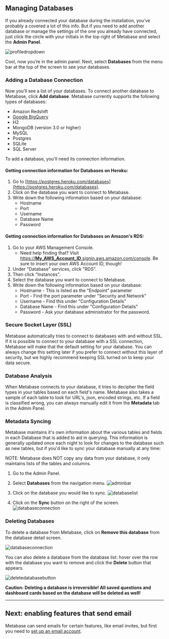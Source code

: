 
## Managing Databases
If you already connected your database during the installation, you’ve probably a covered a lot of this info. But if you need to add another database or manage the settings of the one you already have connected, just click the circle with your initials in the top right of Metabase and select the **Admin Panel**.

![profiledropdown](images/ProfileDropdown.png)

Cool, now you’re in the admin panel. Next, select **Databases** from the menu bar at the top of the screen to see your databases.

### Adding a Database Connection

Now you’ll see a list of your databases. To connect another database to Metabase, click **Add database**. Metabase currently supports the following types of databases:

* Amazon Redshift
* [Google BigQuery](databases/bigquery.md)
* H2
* MongoDB (version 3.0 or higher)
* MySQL
* Postgres
* SQLite
* SQL Server

To add a database, you'll need its connection information.

#### <a name="heroku-databases"></a>Getting connection information for Databases on Heroku:

1. Go to [https://postgres.heroku.com/databases](https://postgres.heroku.com/databases).
2. Click on the database you want to connect to Metabase.
3. Write down the following information based on your database:
    * Hostname
    * Port
    * Username
    * Database Name
    * Password

#### <a name="rds-databases"></a>Getting connection information for Databases on Amazon's RDS:

1. Go to your AWS Management Console.
    * Need help finding that?  Visit [https://**My_AWS_Account_ID**.signin.aws.amazon.com/console](https://**My_AWS_Account_ID**.signin.aws.amazon.com/console).  Be sure to insert your own AWS Account ID, though!
2.  Under "Database" services, click "RDS".
3.  Then click "Instances".
4.  Select the database you want to connect to Metabase.
5.  Write down the following information based on your database:
    * Hostname - This is listed as the "Endpoint" parameter
    * Port - Find the port parameter under "Security and Network"
    * Username - Find this under "Configuration Details"
    * Database Name - Find this under "Configuration Details"
    * Password - Ask your database administrator for the password.


### Secure Socket Layer (SSL)

Metabase automatically tries to connect to databases with and without SSL. If it is possible to connect to your database with a SSL connection, Metabase will make that the default setting for your database. You can always change this setting later if you prefer to connect without this layer of security, but we highly recommend keeping SSL turned on to keep your data secure.

### Database Analysis

When Metabase connects to your database, it tries to decipher the field types in your tables based on each field's name. Metabase also takes a sample of each table to look for URL's, json, encoded strings, etc. If a field is classified wrong, you can always manually edit it from the **Metadata** tab in the Admin Panel.

### Metadata Syncing

Metabase maintains it's own information about the various tables and fields in each Database that is added to aid in querying.  This information is generally updated once each night to look for changes to the database such as new tables, but if you'd like to sync your database manually at any time:

NOTE: Metabase does NOT copy any data from your database, it only maintains lists of the tables and columns.

1. Go to the Admin Panel.

2. Select **Databases** from the navigation menu.
![adminbar](images/AdminBar.png)

3. Click on the database you would like to sync.
![databaselist](images/DatabaseList.png)

4. Click on the **Sync** button on the right of the screen.
![databaseconnection](images/DatabaseConnection.png)

### Deleting Databases

To delete a database from Metabase, click on **Remove this database** from the database detail screen.

![databaseconnection](images/DatabaseConnection.png)

You can also delete a database from the database list: hover over the row with the database you want to remove and click the **Delete** button that appears.

![deletedatabasebutton](images/DatabaseDeleteButton.png)

**Caution: Deleting a database is irreversible!  All saved questions and dashboard cards based on the database will be deleted as well!**

---
## Next: enabling features that send email
Metabase can send emails for certain features, like email invites, but first you need to [set up an email account](02-setting-up-email.md).
